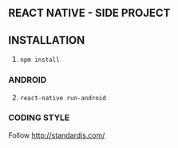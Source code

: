 ## REACT NATIVE - SIDE PROJECT ##

## INSTALLATION ##

1. ```npm install```

### ANDROID
2. ```react-native run-android```


### CODING STYLE

Follow  http://standardjs.com/
